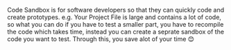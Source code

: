 Code Sandbox is for software developers so that they can quickly code and create prototypes.
e.g. Your Project File is large and contains a lot of code, so what you can do if you have to test a smaller part, you have to recompile the code which takes time, instead you can create a seprate sandbox of the code you want to test. 
Through this, you save alot of your time 😊
